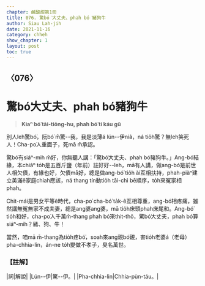 ```yaml
---
chapter: 鹹酸甜第1冊
title: 076. 驚bó͘大丈夫、phah bó͘豬狗牛
author: Siau Lah-jih
date: 2021-11-16
category: chheh
show_chapter: 1
layout: post
toc: true
---
```

  
## 〈076〉
# 驚bó͘大丈夫、phah bó͘豬狗牛
>**Kiaⁿ bó͘ tāi-tiōng-hu, phah bó͘ ti káu gû**

別人leh驚bó͘，阮bó͘ m̄驚--我，我是淡薄á lún--伊niâ，ná tio̍h驚？無leh笑死人！Cha-po͘人重面子，死mā m̄承認。

驚bó͘有siáⁿ-mih m̄好，你無聽人講：「驚bó͘大丈夫、phah bó͘豬狗牛。」Ang-bó͘結緣，本chiâⁿ to̍h是五百斤鹽（年前）註好好--leh，mā有人講，做ang-bó͘是前世人相欠債，有緣也好，欠債mā好，總是做ang-bó͘ tio̍h ài互相扶持，phah-piàⁿ建立美滿ê家庭chiah應該，ná thang tín動tio̍h tāi-chì bē順序，to̍h來冤家相phah。

Chit-mái是男女平等ê時代，cha-po͘ cha-bó͘ ta̍k-ê互相尊重，ang-bó͘相疼痛，雖然講無冤無家不成夫妻，總是ang婆ang婆，mā tio̍h床頭phah床尾和。Ang-bó͘ tio̍h和好，cha-po͘人千萬m̄-thang phah bó͘來thit-thô，驚bó͘大丈夫，phah bó͘算siáⁿ-mih？豬、狗、牛！

當然，咱mā m̄-thang為tio̍h疼bó͘，soah來ang親bó͘親，害tio̍h老婆á（老母）pha-chhia-lin，án-ne to̍h變做不孝子，臭名萬世。


### 【註解】

|詞|解說|
|Lún--伊|驚--伊。|
|Pha-chhia-lin|Chhia-pùn-táu。|

